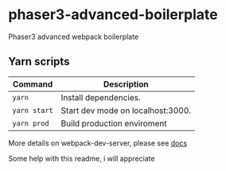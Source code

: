 # phaser3-advanced-boilerplate
Phaser3 advanced webpack boilerplate

## Yarn scripts


| Command | Description |
|---------|-------------|
| `yarn` | Install dependencies.|
| `yarn start` | Start dev mode on localhost:3000. |
| `yarn prod` | Build production enviroment |


More details on webpack-dev-server, please see [docs](https://webpack.js.org/configuration/dev-server/#src/components/Sidebar/Sidebar.jsx)

Some help with this readme, i will appreciate
